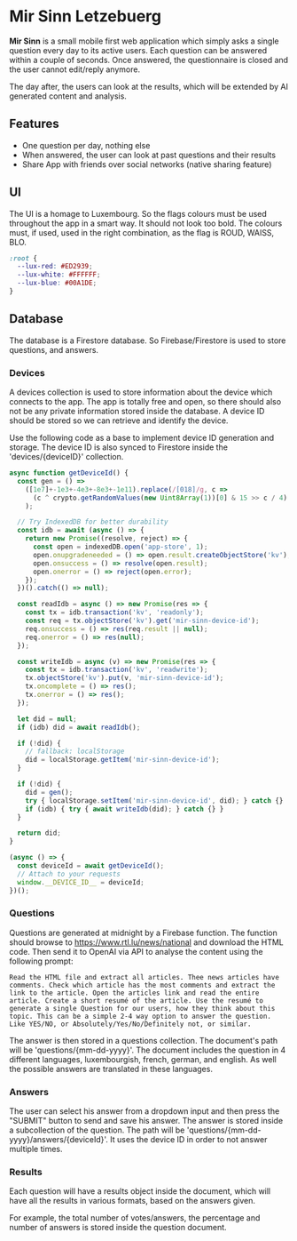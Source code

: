# Mir Sinn Letzebuerg

**Mir Sinn** is a small mobile first web application which simply asks a single question every day to its active users. Each question can be answered within a couple of seconds. Once answered, the questionnaire is closed and the user cannot edit/reply anymore.

The day after, the users can look at the results, which will be extended by AI generated content and analysis.

## Features

- One question per day, nothing else
- When answered, the user can look at past questions and their results
- Share App with friends over social networks (native sharing feature)

## UI

The UI is a homage to Luxembourg. So the flags colours must be used throughout the app in a smart way. It should not look too bold. The colours must, if used, used in the right combination, as the flag is ROUD, WAISS, BLO.

```css
:root {
  --lux-red: #ED2939;
  --lux-white: #FFFFFF;
  --lux-blue: #00A1DE;
}
```

## Database

The database is a Firestore database. So Firebase/Firestore is used to store questions, and answers.

### Devices

A devices collection is used to store information about the device which connects to the app. The app is totally free and open, so there should also not be any private information stored inside the database. A device ID should be stored so we can retrieve and identify the device.

Use the following code as a base to implement device ID generation and storage. The device ID is also synced to Firestore inside the 'devices/{deviceID}' collection.

```js
async function getDeviceId() {
  const gen = () =>
    ([1e7]+-1e3+-4e3+-8e3+-1e11).replace(/[018]/g, c =>
      (c ^ crypto.getRandomValues(new Uint8Array(1))[0] & 15 >> c / 4).toString(16)
    );

  // Try IndexedDB for better durability
  const idb = await (async () => {
    return new Promise((resolve, reject) => {
      const open = indexedDB.open('app-store', 1);
      open.onupgradeneeded = () => open.result.createObjectStore('kv');
      open.onsuccess = () => resolve(open.result);
      open.onerror = () => reject(open.error);
    });
  })().catch(() => null);

  const readIdb = async () => new Promise(res => {
    const tx = idb.transaction('kv', 'readonly');
    const req = tx.objectStore('kv').get('mir-sinn-device-id');
    req.onsuccess = () => res(req.result || null);
    req.onerror = () => res(null);
  });

  const writeIdb = async (v) => new Promise(res => {
    const tx = idb.transaction('kv', 'readwrite');
    tx.objectStore('kv').put(v, 'mir-sinn-device-id');
    tx.oncomplete = () => res();
    tx.onerror = () => res();
  });

  let did = null;
  if (idb) did = await readIdb();

  if (!did) {
    // fallback: localStorage
    did = localStorage.getItem('mir-sinn-device-id');
  }

  if (!did) {
    did = gen();
    try { localStorage.setItem('mir-sinn-device-id', did); } catch {}
    if (idb) { try { await writeIdb(did); } catch {} }
  }

  return did;
}

(async () => {
  const deviceId = await getDeviceId();
  // Attach to your requests
  window.__DEVICE_ID__ = deviceId;
})();
```

### Questions

Questions are generated at midnight by a Firebase function. The function should browse to https://www.rtl.lu/news/national and download the HTML code. Then send it to OpenAI via API to analyse the content using the following prompt:

```prompt
Read the HTML file and extract all articles. Thee news articles have comments. Check which article has the most comments and extract the link to the article. Open the articles link and read the entire article. Create a short resumé of the article. Use the resumé to generate a single Question for our users, how they think about this topic. This can be a simple 2-4 way option to answer the question. Like YES/NO, or Absolutely/Yes/No/Definitely not, or similar.
```

The answer is then stored in a questions collection. The document's path will be 'questions/{mm-dd-yyyy}'. The document includes the question in 4 different languages, luxembourgish, french, german, and english. As well the possible answers are translated in these languages.

### Answers

The user can select his answer from a dropdown input and then press the "SUBMIT" button to send and save his answer. The answer is stored inside a subcollection of the question. The path will be 'questions/{mm-dd-yyyy}/answers/{deviceId}'. It uses the device ID in order to not answer multiple times.

### Results

Each question will have a results object inside the document, which will have all the results in various formats, based on the answers given.

For example, the total number of votes/answers, the percentage and number of answers is stored inside the question document.
